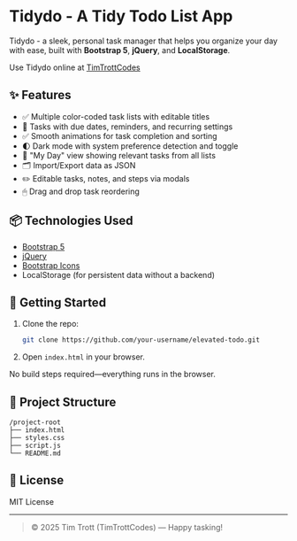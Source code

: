 # Tidydo - A Tidy Todo List App

Tidydo - a sleek, personal task manager that helps you organize your day with ease, built with **Bootstrap 5**, **jQuery**, and **LocalStorage**.

Use Tidydo online at [TimTrottCodes](https://timtrottcodes.pages.dev/)

## ✨ Features

- ✅ Multiple color-coded task lists with editable titles
- 📅 Tasks with due dates, reminders, and recurring settings
- ✅ Smooth animations for task completion and sorting
- 🌓 Dark mode with system preference detection and toggle
- 📆 "My Day" view showing relevant tasks from all lists
- 🗂 Import/Export data as JSON
- ✏️ Editable tasks, notes, and steps via modals
- 🖱 Drag and drop task reordering

## 📦 Technologies Used

- [Bootstrap 5](https://getbootstrap.com)
- [jQuery](https://jquery.com)
- [Bootstrap Icons](https://icons.getbootstrap.com/)
- LocalStorage (for persistent data without a backend)

## 🚀 Getting Started

1. Clone the repo:
   ```bash
   git clone https://github.com/your-username/elevated-todo.git
   ```
2. Open `index.html` in your browser.

No build steps required—everything runs in the browser.

## 📁 Project Structure

```
/project-root
├── index.html
├── styles.css
├── script.js
└── README.md
```

## 📄 License

MIT License

---

> © 2025 Tim Trott (TimTrottCodes) — Happy tasking!
